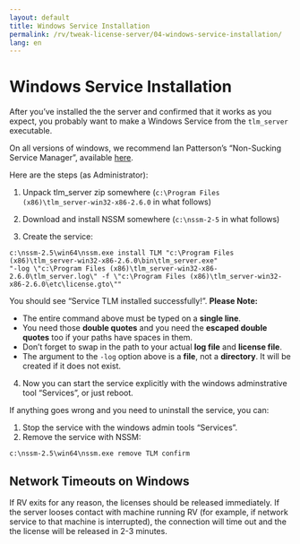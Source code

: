 ```yaml
---
layout: default
title: Windows Service Installation
permalink: /rv/tweak-license-server/04-windows-service-installation/
lang: en
---
```


# Windows Service Installation

After you’ve installed the the server and confirmed that it works as you expect, you probably want to make a Windows Service from the `tlm_server` executable.

On all versions of windows, we recommend Ian Patterson’s “Non-Sucking Service Manager”, available [here](http://iain.cx/src/nssm/).

Here are the steps (as Administrator):

1. Unpack tlm_server zip somewhere (`c:\Program Files (x86)\tlm_server-win32-x86-2.6.0` in what follows)

2. Download and install NSSM somewhere (`c:\nssm-2-5` in what follows)

3. Create the service:

```
c:\nssm-2.5\win64\nssm.exe install TLM "c:\Program Files (x86)\tlm_server-win32-x86-2.6.0\bin\tlm_server.exe"
"-log \"c:\Program Files (x86)\tlm_server-win32-x86-2.6.0\tlm_server.log\" -f \"c:\Program Files (x86)\tlm_server-win32-x86-2.6.0\etc\license.gto\""
```

You should see “Service TLM installed successfully!”. **Please Note:**

* The entire command above must be typed on a **single line**.
* You need those **double quotes** and you need the **escaped double quotes** too if your paths have spaces in them.
* Don’t forget to swap in the path to your actual **log file** and **license file**.
* The argument to the `-log` option above is a **file**, not a **directory**. It will be created if it does not exist.

4. Now you can start the service explicitly with the windows adminstrative tool “Services”, or just reboot.

If anything goes wrong and you need to uninstall the service, you can:

1. Stop the service with the windows admin tools “Services”.
2. Remove the service with NSSM:

```
c:\nssm-2.5\win64\nssm.exe remove TLM confirm
```

## Network Timeouts on Windows

If RV exits for any reason, the licenses should be released immediately. If the server looses contact with machine running RV (for example, if network service to that machine is interrupted), the connection will time out and the the license will be released in 2-3 minutes.
